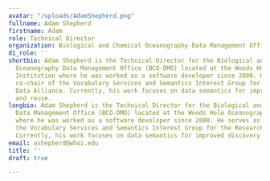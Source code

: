 ```yaml
---
avatar: "/uploads/AdamShepherd.png"
fullname: Adam Shepherd
firstname: Adam
role: Technical Director
organization: Biological and Chemical Oceanography Data Management Office (BCO-DMO)
d1_role: ''
shortbio: Adam Shepherd is the Technical Director for the Biological and Chemical
  Oceanography Data Management Office (BCO-DMO) located at the Woods Hole Oceanographic
  Institution where he was worked as a software developer since 2000. He serves as
  co-chair of the Vocabulary Services and Semantics Interest Group for the Research
  Data Alliance. Currently, his work focuses on data semantics for improved discovery
  and reuse.
longbio: Adam Shepherd is the Technical Director for the Biological and Chemical Oceanography
  Data Management Office (BCO-DMO) located at the Woods Hole Oceanographic Institution
  where he was worked as a software developer since 2000. He serves as co-chair of
  the Vocabulary Services and Semantics Interest Group for the Research Data Alliance.
  Currently, his work focuses on data semantics for improved discovery and reuse.
email: ashepherd@whoi.edu
title: ''
draft: true

---
```

